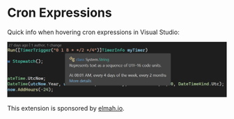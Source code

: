 Cron Expressions
================

Quick info when hovering cron expressions in Visual Studio:

![Cron Expressions](screenshot.png)

This extension is sponsored by [elmah.io](https://elmah.io).